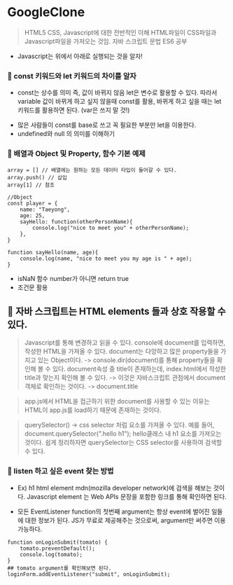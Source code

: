 # GoogleClone

> HTML5 CSS, Javascript에 대한 전반적인 이해 HTML파일이 CSS파일과 Javascript파일을 가져오는 것임. 자바 스크립트 문법 ES6 공부

- Javascript는 위에서 아래로 실행되는 것을 알자!

### 📌 const 키워드와 let 키워드의 차이를 알자

- const는 상수를 의미 즉, 값이 바뀌지 않음 let은 변수로 활용할 수 있다. 따라서 variable 값이 바뀌게 하고 싶지 않을때 const를 활용, 바뀌게 하고 싶을 때는 let 키워드를 활용하면 된다. (var은 쓰지 말 것!)

* 많은 사람들이 const를 base로 쓰고 꼭 필요한 부분만 let을 이용한다.
* undefined와 null 의 의미를 이해하기

### 📌 배열과 Object 및 Property, 함수 기본 예제

```
array = [] // 배열에는 원하는 모든 데이터 타입이 들어갈 수 있다.
array.push() // 삽입
array[1] // 참조

//Object
const player = {
    name: "Taeyong",
    age: 25,
    sayHello: function(otherPersonName){
        console.log("nice to meet you" + otherPersonName);
    },
}

function sayHello(name, age){
    console.log(name, "nice to meet you my age is " + age);
}
```

- isNaN 함수 number가 아니면 return true
- 조건문 활용

## 📌 자바 스크립트는 HTML elements 들과 상호 작용할 수 있다.

> Javascript를 통해 변경하고 읽을 수 있다. console에 document를 입력하면, 작성한 HTML을 가져올 수 있다. document는 다앙하고 많은 property들을 가지고 있는 Object이다. -> console.dir(document)를 통해 property들을 확인해 볼 수 있다. document속성 중 title이 존재하는데, index.html에서 작성한 title과 맞는지 확인해 볼 수 있다. -> 이것은 자바스크립트 관점에서 document 객체로 확인하는 것이다. -> document.title

> app.js에서 HTML을 접근하기 위한 document를 사용할 수 있는 이유는 HTML이 app.js를 load하기 때문에 존재하는 것이다.

> querySelector() -> css selector 처럼 요소를 가져올 수 있다. 예를 들어, document.querySelector(".hello h1"); hello클래스 내 h1 요소를 가져오는 것이다. 쉽게 정리하자면 querySelector는 CSS selector를 사용하여 검색할 수 있다.

### 📌 listen 하고 싶은 event 찾는 방법

- Ex) h1 html element mdn(mozilla developer network)에 검색을 해보는 것이다. Javascript element 는 Web APIs 문장을 포함한 링크를 통해 확인하면 된다.

- 모든 EventListener function의 첫번째 argument는 항상 event에 벌어진 일들에 대한 정보가 된다. JS가 무료로 제공해주는 것으로써, argument만 써주면 이용 가능하다.

```
function onLoginSubmit(tomato) {
    tomato.preventDefault();
    console.log(tomato);
}
## tomato argument를 확인해보면 된다.
loginForm.addEventListener("submit", onLoginSubmit);
```
